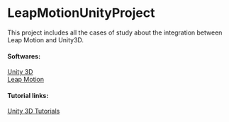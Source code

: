 # LeapMotionUnityProject

This project includes all the cases of study about the integration between Leap Motion and Unity3D.

#### Softwares:
[Unity 3D](https://unity3d.com/pt)  
[Leap Motion](https://www.leapmotion.com/)  

#### Tutorial links:
[Unity 3D Tutorials](https://unity3d.com/pt/learn/tutorials/modules/beginner/scripting)  
